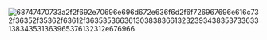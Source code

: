 ![68747470733a2f2f692e70696e696d672e636f6d2f6f726967696e616c732f36352f35362f63612f36353536636130383836613232393438353733633138343531363965376132312e676966](https://github.com/alcestide/alcestide/assets/106203061/4a355916-e2d4-4074-ae2c-3d223231a555)
